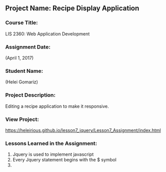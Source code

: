 ## Project Name:  Recipe Display Application

### Course Title:
LIS 2360:  Web Application Development

### Assignment Date:  
(April 1, 2017)

### Student Name:  
(Helei Gomariz)

### Project Description:
Editing a recipe application to make it responsive.

### View Project:
https://heleirious.github.io/lesson7_jquery/Lesson7_Assignment/index.html

### Lessons Learned in the Assignment:
1. Jquery is used to implement javascript
2. Every Jquery statement begins with the $ symbol
3. 